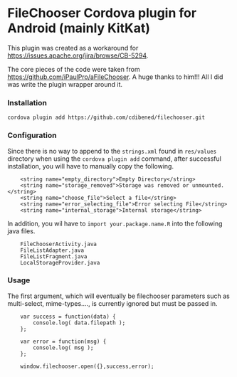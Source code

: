 # FileChooser Cordova plugin for Android (mainly KitKat)

This plugin was created as a workaround for https://issues.apache.org/jira/browse/CB-5294.

The core pieces of the code were taken from https://github.com/iPaulPro/aFileChooser. A huge thanks to him!!!  All I did was write the plugin wrapper around it.


### Installation
```
cordova plugin add https://github.com/cdibened/filechooser.git
```

### Configuration
Since there is no way to append to the `strings.xml` found in `res/values` directory when using the `cordova plugin add` command, after successful installation, you will have to manually copy the following.

```
    <string name="empty_directory">Empty Directory</string>
    <string name="storage_removed">Storage was removed or unmounted.</string>
    <string name="choose_file">Select a file</string>
    <string name="error_selecting_file">Error selecting File</string>
    <string name="internal_storage">Internal storage</string>
```

In addition, you wil have to `import your.package.name.R` into the following java files.

```
    FileChooserActivity.java 
    FileListAdapter.java
    FileListFragment.java
    LocalStorageProvider.java
```

### Usage

The first argument, which will eventually be filechooser parameters such as multi-select, mime-types...., is currently ignored but must be passed in.

```
    var success = function(data) {
        console.log( data.filepath );
    };
    
    var error = function(msg) {
        console.log( msg );
    };
    
    window.filechooser.open({},success,error);
```
